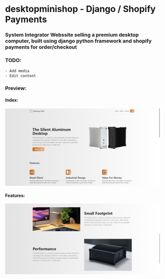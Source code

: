 # desktopminishop - Django / Shopify Payments

### System Integrator Webssite selling a premium desktop computer, built using django python framework and shopify payments for order/checkout 

### TODO:
    - Add media
    - Edit content

### Preview:
#### Index:
![Preview1](/Screenshot%202021-05-06%20174953.png)
#### Features:
![Preview2](/Screenshot%202021-05-06%20174935.png)

